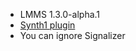 - LMMS 1.3.0-alpha.1
- [Synth1 plugin](https://www.kvraudio.com/product/synth1-by-daichi-laboratory-ichiro-toda)
- You can ignore Signalizer
